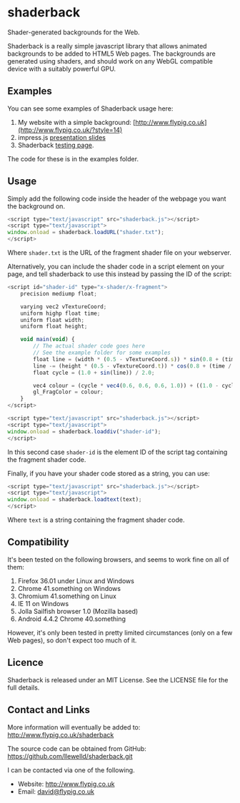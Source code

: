 # shaderback
Shader-generated backgrounds for the Web.

Shaderback is a really simple javascript library that allows animated backgrounds to be added to HTML5 Web pages. The backgrounds are generated using shaders, and should work on any WebGL compatible device with a suitably powerful GPU.

## Examples

You can see some examples of Shaderback usage here:

1. My website with a simple background: [http://www.flypig.co.uk](http://www.flypig.co.uk/?style=14)
1. impress.js [presentation slides](https://cdn.rawgit.com/llewelld/shaderback/507aaaf8651f16ae7e451b73e9fb5017c7a23ddf/examples/presentation/index.html)
1. Shaderback [testing page](https://cdn.rawgit.com/llewelld/shaderback/507aaaf8651f16ae7e451b73e9fb5017c7a23ddf/examples/test.html).

The code for these is in the examples folder.

## Usage

Simply add the following code inside the header of the webpage you want the background on.

```JavaScript
<script type="text/javascript" src="shaderback.js"></script>
<script type="text/javascript">
window.onload = shaderback.loadURL("shader.txt");
</script>
```
Where `shader.txt` is the URL of the fragment shader file on your webserver.

Alternatively, you can include the shader code in a script element on your page, and tell shaderback to use this instead by passing the ID of the script:

```JavaScript
<script id="shader-id" type="x-shader/x-fragment">
	precision mediump float;

	varying vec2 vTextureCoord;
	uniform highp float time;
	uniform float width;
	uniform float height;

	void main(void) {
		// The actual shader code goes here
		// See the example folder for some examples 
		float line = (width * (0.5 - vTextureCoord.s)) * sin(0.8 + (time / 30000.0));
		line -= (height * (0.5 - vTextureCoord.t)) * cos(0.8 + (time / 30000.0));
		float cycle = (1.0 + sin(line)) / 2.0;

		vec4 colour = (cycle * vec4(0.6, 0.6, 0.6, 1.0)) + ((1.0 - cycle) * vec4(0.9, 0.9, 0.9, 1.0));
		gl_FragColor = colour;
	}
</script>

<script type="text/javascript" src="shaderback.js"></script>
<script type="text/javascript">
window.onload = shaderback.loaddiv("shader-id");
</script>
```
In this second case `shader-id` is the element ID of the script tag containing the fragment shader code.

Finally, if you have your shader code stored as a string, you can use:

```JavaScript
<script type="text/javascript" src="shaderback.js"></script>
<script type="text/javascript">
window.onload = shaderback.loadtext(text);
</script>
```
Where `text` is a string containing the fragment shader code.


## Compatibility
It's been tested on the following browsers, and seems to work fine on all of them:

1. Firefox 36.01 under Linux and Windows
1. Chrome 41.something on Windows
1. Chromium 41.something on Linux
1. IE 11 on Windows
1. Jolla Sailfish browser 1.0 (Mozilla based) 
1. Android 4.4.2 Chrome 40.something

However, it's only been tested in pretty limited circumstances (only on a few Web pages), so don't expect too much of it.

## Licence

Shaderback is released under an MIT License. See the LICENSE file for the full details.

## Contact and Links

More information will eventually be added to: http://www.flypig.co.uk/shaderback

The source code can be obtained from GitHub: https://github.com/llewelld/shaderback.git

I can be contacted via one of the following.

 * Website: http://www.flypig.co.uk
 * Email: david@flypig.co.uk

